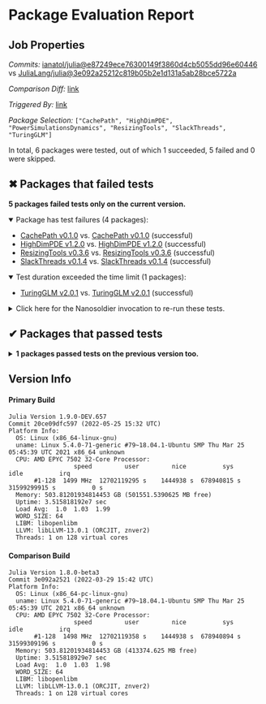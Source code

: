 # Package Evaluation Report

## Job Properties

*Commits:* [ianatol/julia@e87249ece76300149f3860d4cb5055dd96e60446](https://github.com/ianatol/julia/commit/e87249ece76300149f3860d4cb5055dd96e60446) vs [JuliaLang/julia@3e092a25212c819b05b2e1d131a5ab28bce5722a](https://github.com/JuliaLang/julia/commit/3e092a25212c819b05b2e1d131a5ab28bce5722a)

*Comparison Diff:* [link](https://github.com/JuliaLang/julia/compare/3e092a25212c819b05b2e1d131a5ab28bce5722a..ianatol/julia:e87249ece76300149f3860d4cb5055dd96e60446)

*Triggered By:* [link](https://github.com/JuliaLang/julia/pull/45378#issuecomment-1136959424)

*Package Selection:* `["CachePath", "HighDimPDE", "PowerSimulationsDynamics", "ResizingTools", "SlackThreads", "TuringGLM"]`

In total, 6 packages were tested, out of which 1 succeeded, 5 failed and 0 were skipped.


## ✖ Packages that failed tests

**5 packages failed tests only on the current version.**

<details open><summary>Package has test failures (4 packages):</summary>
<p>


- [CachePath v0.1.0](https://s3.amazonaws.com/julialang-reports/nanosoldier/pkgeval/by_hash/e87249e_vs_3e092a2/CachePath.primary.log) vs. [CachePath v0.1.0](https://s3.amazonaws.com/julialang-reports/nanosoldier/pkgeval/by_hash/e87249e_vs_3e092a2/CachePath.against.log) (successful)
- [HighDimPDE v1.2.0](https://s3.amazonaws.com/julialang-reports/nanosoldier/pkgeval/by_hash/e87249e_vs_3e092a2/HighDimPDE.primary.log) vs. [HighDimPDE v1.2.0](https://s3.amazonaws.com/julialang-reports/nanosoldier/pkgeval/by_hash/e87249e_vs_3e092a2/HighDimPDE.against.log) (successful)
- [ResizingTools v0.3.6](https://s3.amazonaws.com/julialang-reports/nanosoldier/pkgeval/by_hash/e87249e_vs_3e092a2/ResizingTools.primary.log) vs. [ResizingTools v0.3.6](https://s3.amazonaws.com/julialang-reports/nanosoldier/pkgeval/by_hash/e87249e_vs_3e092a2/ResizingTools.against.log) (successful)
- [SlackThreads v0.1.4](https://s3.amazonaws.com/julialang-reports/nanosoldier/pkgeval/by_hash/e87249e_vs_3e092a2/SlackThreads.primary.log) vs. [SlackThreads v0.1.4](https://s3.amazonaws.com/julialang-reports/nanosoldier/pkgeval/by_hash/e87249e_vs_3e092a2/SlackThreads.against.log) (successful)

</p>
</details>

<details open><summary>Test duration exceeded the time limit (1 packages):</summary>
<p>


- [TuringGLM v2.0.1](https://s3.amazonaws.com/julialang-reports/nanosoldier/pkgeval/by_hash/e87249e_vs_3e092a2/TuringGLM.primary.log) vs. [TuringGLM v2.0.1](https://s3.amazonaws.com/julialang-reports/nanosoldier/pkgeval/by_hash/e87249e_vs_3e092a2/TuringGLM.against.log) (successful)

</p>
</details>

<details><summary>Click here for the Nanosoldier invocation to re-run these tests.</summary>
<p>

```
@nanosoldier `runtests(["CachePath", "HighDimPDE", "ResizingTools", "SlackThreads", "TuringGLM"], vs = ":release-1.8")`
```

</p>
</details>



## ✔ Packages that passed tests

<details><summary><strong>1 packages passed tests on the previous version too.</strong></summary>
<p>

- [PowerSimulationsDynamics v0.10.2](https://s3.amazonaws.com/julialang-reports/nanosoldier/pkgeval/by_hash/e87249e_vs_3e092a2/PowerSimulationsDynamics.primary.log)

</p>
</details>


## Version Info

#### Primary Build

```
Julia Version 1.9.0-DEV.657
Commit 20ce09dfc597 (2022-05-25 15:32 UTC)
Platform Info:
  OS: Linux (x86_64-linux-gnu)
  uname: Linux 5.4.0-71-generic #79~18.04.1-Ubuntu SMP Thu Mar 25 05:45:39 UTC 2021 x86_64 unknown
  CPU: AMD EPYC 7502 32-Core Processor: 
                  speed         user         nice          sys         idle          irq
       #1-128  1499 MHz  12702119295 s    1444938 s  678940815 s  31599299915 s          0 s
  Memory: 503.81201934814453 GB (501551.5390625 MB free)
  Uptime: 3.515818192e7 sec
  Load Avg:  1.0  1.03  1.99
  WORD_SIZE: 64
  LIBM: libopenlibm
  LLVM: libLLVM-13.0.1 (ORCJIT, znver2)
  Threads: 1 on 128 virtual cores

```

#### Comparison Build

```
Julia Version 1.8.0-beta3
Commit 3e092a2521 (2022-03-29 15:42 UTC)
Platform Info:
  OS: Linux (x86_64-pc-linux-gnu)
  uname: Linux 5.4.0-71-generic #79~18.04.1-Ubuntu SMP Thu Mar 25 05:45:39 UTC 2021 x86_64 unknown
  CPU: AMD EPYC 7502 32-Core Processor: 
                  speed         user         nice          sys         idle          irq
       #1-128  1498 MHz  12702119358 s    1444938 s  678940894 s  31599309196 s          0 s
  Memory: 503.81201934814453 GB (413374.625 MB free)
  Uptime: 3.515818929e7 sec
  Load Avg:  1.0  1.03  1.98
  WORD_SIZE: 64
  LIBM: libopenlibm
  LLVM: libLLVM-13.0.1 (ORCJIT, znver2)
  Threads: 1 on 128 virtual cores

```
<!-- Generated on 2022-05-25T12:45:31.095 -->
